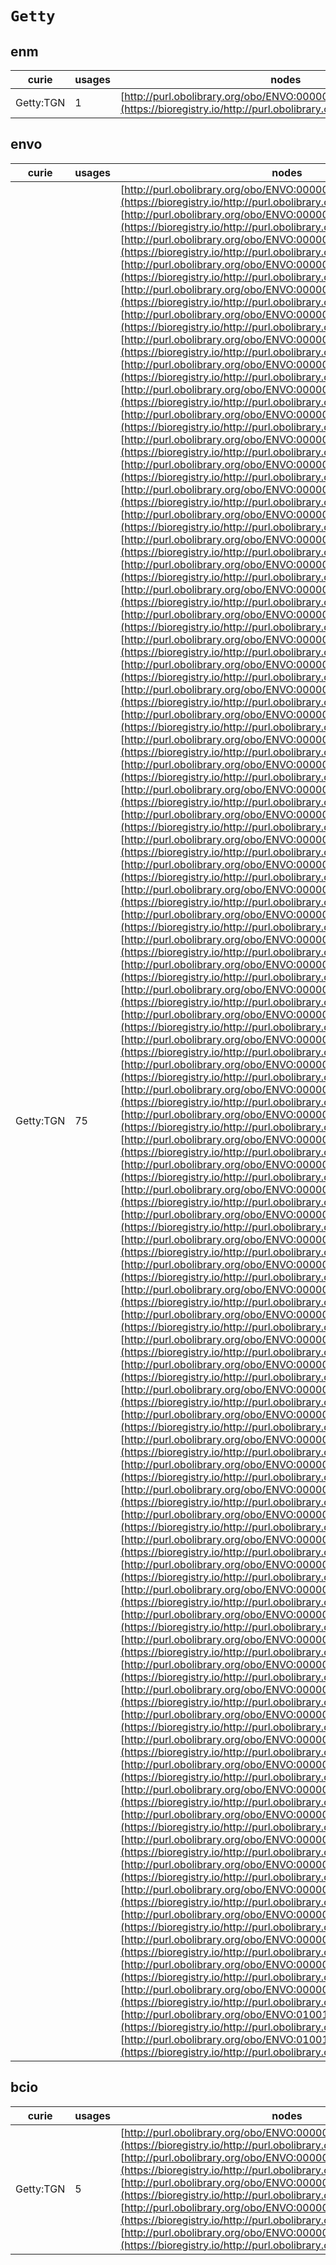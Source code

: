 # `Getty`
## enm
| curie     |   usages | nodes                                                                                                               |
|-----------|----------|---------------------------------------------------------------------------------------------------------------------|
| Getty:TGN |        1 | [http://purl.obolibrary.org/obo/ENVO:00000194](https://bioregistry.io/http://purl.obolibrary.org/obo/ENVO:00000194) |
## envo
| curie     |   usages | nodes                                                                                                                                                                                                                                                                                                                                                                                                                                                                                                                                                                                                                                                                                                                                                                                                                                                                                                                                                                                                                                                                                                                                                                                                                                                                                                                                                                                                                                                                                                                                                                                                                                                                                                                                                                                                                                                                                                                                                                                                                                                                                                                                                                                                                                                                                                                                                                                                                                                                                                                                                                                                                                                                                                                                                                                                                                                                                                                                                                                                                                                                                                                                                                                                                                                                                                                                                                                                                                                                                                                                                                                                                                                                                                                                                                                                                                                                                                                                                                                                                                                                                                                                                                                                                                                                                                                                                                                                                                                                                                                                                                                                                                                                                                                                                                                                                                                                                                                                                                                                                                                                                                                                                                                                                                                                                                                                                                                                                                                                                                                                                                                                                                                                                                                                                                                                                                                                                                                                                                                                                                                                                                                                                                                                                                                                                                                                                                                                                                                                                                                                                                                                                                                                                                                                                                                                                                                                                                                                                                                                                                                                                                                                                                                                                                                                                                                                                                                                                                                                                                                                                                                                                                                                                                                                                                                                                                                                                                                                                                                                                                                                                                                                                                                                                                                                                                                                                                                                                                                                                                                                                                                                                                                                                                                                                                                                                                                                                                                                                                                                                                                                                                                                 |
|-----------|----------|---------------------------------------------------------------------------------------------------------------------------------------------------------------------------------------------------------------------------------------------------------------------------------------------------------------------------------------------------------------------------------------------------------------------------------------------------------------------------------------------------------------------------------------------------------------------------------------------------------------------------------------------------------------------------------------------------------------------------------------------------------------------------------------------------------------------------------------------------------------------------------------------------------------------------------------------------------------------------------------------------------------------------------------------------------------------------------------------------------------------------------------------------------------------------------------------------------------------------------------------------------------------------------------------------------------------------------------------------------------------------------------------------------------------------------------------------------------------------------------------------------------------------------------------------------------------------------------------------------------------------------------------------------------------------------------------------------------------------------------------------------------------------------------------------------------------------------------------------------------------------------------------------------------------------------------------------------------------------------------------------------------------------------------------------------------------------------------------------------------------------------------------------------------------------------------------------------------------------------------------------------------------------------------------------------------------------------------------------------------------------------------------------------------------------------------------------------------------------------------------------------------------------------------------------------------------------------------------------------------------------------------------------------------------------------------------------------------------------------------------------------------------------------------------------------------------------------------------------------------------------------------------------------------------------------------------------------------------------------------------------------------------------------------------------------------------------------------------------------------------------------------------------------------------------------------------------------------------------------------------------------------------------------------------------------------------------------------------------------------------------------------------------------------------------------------------------------------------------------------------------------------------------------------------------------------------------------------------------------------------------------------------------------------------------------------------------------------------------------------------------------------------------------------------------------------------------------------------------------------------------------------------------------------------------------------------------------------------------------------------------------------------------------------------------------------------------------------------------------------------------------------------------------------------------------------------------------------------------------------------------------------------------------------------------------------------------------------------------------------------------------------------------------------------------------------------------------------------------------------------------------------------------------------------------------------------------------------------------------------------------------------------------------------------------------------------------------------------------------------------------------------------------------------------------------------------------------------------------------------------------------------------------------------------------------------------------------------------------------------------------------------------------------------------------------------------------------------------------------------------------------------------------------------------------------------------------------------------------------------------------------------------------------------------------------------------------------------------------------------------------------------------------------------------------------------------------------------------------------------------------------------------------------------------------------------------------------------------------------------------------------------------------------------------------------------------------------------------------------------------------------------------------------------------------------------------------------------------------------------------------------------------------------------------------------------------------------------------------------------------------------------------------------------------------------------------------------------------------------------------------------------------------------------------------------------------------------------------------------------------------------------------------------------------------------------------------------------------------------------------------------------------------------------------------------------------------------------------------------------------------------------------------------------------------------------------------------------------------------------------------------------------------------------------------------------------------------------------------------------------------------------------------------------------------------------------------------------------------------------------------------------------------------------------------------------------------------------------------------------------------------------------------------------------------------------------------------------------------------------------------------------------------------------------------------------------------------------------------------------------------------------------------------------------------------------------------------------------------------------------------------------------------------------------------------------------------------------------------------------------------------------------------------------------------------------------------------------------------------------------------------------------------------------------------------------------------------------------------------------------------------------------------------------------------------------------------------------------------------------------------------------------------------------------------------------------------------------------------------------------------------------------------------------------------------------------------------------------------------------------------------------------------------------------------------------------------------------------------------------------------------------------------------------------------------------------------------------------------------------------------------------------------------------------------------------------------------------------------------------------------------------------------------------------------------------------------------------------------------------------------------------------------------------------------------------------------------------------------------------------------------------------------------------------------------------------------------------------------------------------------------------------------------------------------------------------------------------------------------------------------------------------------------------------------------------------------------------------------------------------------------------|
| Getty:TGN |       75 | [http://purl.obolibrary.org/obo/ENVO:00000004](https://bioregistry.io/http://purl.obolibrary.org/obo/ENVO:00000004), [http://purl.obolibrary.org/obo/ENVO:00000005](https://bioregistry.io/http://purl.obolibrary.org/obo/ENVO:00000005), [http://purl.obolibrary.org/obo/ENVO:00000006](https://bioregistry.io/http://purl.obolibrary.org/obo/ENVO:00000006), [http://purl.obolibrary.org/obo/ENVO:00000007](https://bioregistry.io/http://purl.obolibrary.org/obo/ENVO:00000007), [http://purl.obolibrary.org/obo/ENVO:00000008](https://bioregistry.io/http://purl.obolibrary.org/obo/ENVO:00000008), [http://purl.obolibrary.org/obo/ENVO:00000009](https://bioregistry.io/http://purl.obolibrary.org/obo/ENVO:00000009), [http://purl.obolibrary.org/obo/ENVO:00000023](https://bioregistry.io/http://purl.obolibrary.org/obo/ENVO:00000023), [http://purl.obolibrary.org/obo/ENVO:00000029](https://bioregistry.io/http://purl.obolibrary.org/obo/ENVO:00000029), [http://purl.obolibrary.org/obo/ENVO:00000031](https://bioregistry.io/http://purl.obolibrary.org/obo/ENVO:00000031), [http://purl.obolibrary.org/obo/ENVO:00000033](https://bioregistry.io/http://purl.obolibrary.org/obo/ENVO:00000033), [http://purl.obolibrary.org/obo/ENVO:00000040](https://bioregistry.io/http://purl.obolibrary.org/obo/ENVO:00000040), [http://purl.obolibrary.org/obo/ENVO:00000062](https://bioregistry.io/http://purl.obolibrary.org/obo/ENVO:00000062), [http://purl.obolibrary.org/obo/ENVO:00000063](https://bioregistry.io/http://purl.obolibrary.org/obo/ENVO:00000063), [http://purl.obolibrary.org/obo/ENVO:00000064](https://bioregistry.io/http://purl.obolibrary.org/obo/ENVO:00000064), [http://purl.obolibrary.org/obo/ENVO:00000065](https://bioregistry.io/http://purl.obolibrary.org/obo/ENVO:00000065), [http://purl.obolibrary.org/obo/ENVO:00000068](https://bioregistry.io/http://purl.obolibrary.org/obo/ENVO:00000068), [http://purl.obolibrary.org/obo/ENVO:00000069](https://bioregistry.io/http://purl.obolibrary.org/obo/ENVO:00000069), [http://purl.obolibrary.org/obo/ENVO:00000072](https://bioregistry.io/http://purl.obolibrary.org/obo/ENVO:00000072), [http://purl.obolibrary.org/obo/ENVO:00000077](https://bioregistry.io/http://purl.obolibrary.org/obo/ENVO:00000077), [http://purl.obolibrary.org/obo/ENVO:00000078](https://bioregistry.io/http://purl.obolibrary.org/obo/ENVO:00000078), [http://purl.obolibrary.org/obo/ENVO:00000080](https://bioregistry.io/http://purl.obolibrary.org/obo/ENVO:00000080), [http://purl.obolibrary.org/obo/ENVO:00000084](https://bioregistry.io/http://purl.obolibrary.org/obo/ENVO:00000084), [http://purl.obolibrary.org/obo/ENVO:00000094](https://bioregistry.io/http://purl.obolibrary.org/obo/ENVO:00000094), [http://purl.obolibrary.org/obo/ENVO:00000095](https://bioregistry.io/http://purl.obolibrary.org/obo/ENVO:00000095), [http://purl.obolibrary.org/obo/ENVO:00000098](https://bioregistry.io/http://purl.obolibrary.org/obo/ENVO:00000098), [http://purl.obolibrary.org/obo/ENVO:00000100](https://bioregistry.io/http://purl.obolibrary.org/obo/ENVO:00000100), [http://purl.obolibrary.org/obo/ENVO:00000101](https://bioregistry.io/http://purl.obolibrary.org/obo/ENVO:00000101), [http://purl.obolibrary.org/obo/ENVO:00000104](https://bioregistry.io/http://purl.obolibrary.org/obo/ENVO:00000104), [http://purl.obolibrary.org/obo/ENVO:00000106](https://bioregistry.io/http://purl.obolibrary.org/obo/ENVO:00000106), [http://purl.obolibrary.org/obo/ENVO:00000109](https://bioregistry.io/http://purl.obolibrary.org/obo/ENVO:00000109), [http://purl.obolibrary.org/obo/ENVO:00000111](https://bioregistry.io/http://purl.obolibrary.org/obo/ENVO:00000111), [http://purl.obolibrary.org/obo/ENVO:00000122](https://bioregistry.io/http://purl.obolibrary.org/obo/ENVO:00000122), [http://purl.obolibrary.org/obo/ENVO:00000131](https://bioregistry.io/http://purl.obolibrary.org/obo/ENVO:00000131), [http://purl.obolibrary.org/obo/ENVO:00000143](https://bioregistry.io/http://purl.obolibrary.org/obo/ENVO:00000143), [http://purl.obolibrary.org/obo/ENVO:00000145](https://bioregistry.io/http://purl.obolibrary.org/obo/ENVO:00000145), [http://purl.obolibrary.org/obo/ENVO:00000146](https://bioregistry.io/http://purl.obolibrary.org/obo/ENVO:00000146), [http://purl.obolibrary.org/obo/ENVO:00000147](https://bioregistry.io/http://purl.obolibrary.org/obo/ENVO:00000147), [http://purl.obolibrary.org/obo/ENVO:00000156](https://bioregistry.io/http://purl.obolibrary.org/obo/ENVO:00000156), [http://purl.obolibrary.org/obo/ENVO:00000167](https://bioregistry.io/http://purl.obolibrary.org/obo/ENVO:00000167), [http://purl.obolibrary.org/obo/ENVO:00000169](https://bioregistry.io/http://purl.obolibrary.org/obo/ENVO:00000169), [http://purl.obolibrary.org/obo/ENVO:00000170](https://bioregistry.io/http://purl.obolibrary.org/obo/ENVO:00000170), [http://purl.obolibrary.org/obo/ENVO:00000172](https://bioregistry.io/http://purl.obolibrary.org/obo/ENVO:00000172), [http://purl.obolibrary.org/obo/ENVO:00000174](https://bioregistry.io/http://purl.obolibrary.org/obo/ENVO:00000174), [http://purl.obolibrary.org/obo/ENVO:00000175](https://bioregistry.io/http://purl.obolibrary.org/obo/ENVO:00000175), [http://purl.obolibrary.org/obo/ENVO:00000178](https://bioregistry.io/http://purl.obolibrary.org/obo/ENVO:00000178), [http://purl.obolibrary.org/obo/ENVO:00000182](https://bioregistry.io/http://purl.obolibrary.org/obo/ENVO:00000182), [http://purl.obolibrary.org/obo/ENVO:00000194](https://bioregistry.io/http://purl.obolibrary.org/obo/ENVO:00000194), [http://purl.obolibrary.org/obo/ENVO:00000220](https://bioregistry.io/http://purl.obolibrary.org/obo/ENVO:00000220), [http://purl.obolibrary.org/obo/ENVO:00000260](https://bioregistry.io/http://purl.obolibrary.org/obo/ENVO:00000260), [http://purl.obolibrary.org/obo/ENVO:00000264](https://bioregistry.io/http://purl.obolibrary.org/obo/ENVO:00000264), [http://purl.obolibrary.org/obo/ENVO:00000267](https://bioregistry.io/http://purl.obolibrary.org/obo/ENVO:00000267), [http://purl.obolibrary.org/obo/ENVO:00000272](https://bioregistry.io/http://purl.obolibrary.org/obo/ENVO:00000272), [http://purl.obolibrary.org/obo/ENVO:00000275](https://bioregistry.io/http://purl.obolibrary.org/obo/ENVO:00000275), [http://purl.obolibrary.org/obo/ENVO:00000279](https://bioregistry.io/http://purl.obolibrary.org/obo/ENVO:00000279), [http://purl.obolibrary.org/obo/ENVO:00000280](https://bioregistry.io/http://purl.obolibrary.org/obo/ENVO:00000280), [http://purl.obolibrary.org/obo/ENVO:00000283](https://bioregistry.io/http://purl.obolibrary.org/obo/ENVO:00000283), [http://purl.obolibrary.org/obo/ENVO:00000292](https://bioregistry.io/http://purl.obolibrary.org/obo/ENVO:00000292), [http://purl.obolibrary.org/obo/ENVO:00000300](https://bioregistry.io/http://purl.obolibrary.org/obo/ENVO:00000300), [http://purl.obolibrary.org/obo/ENVO:00000305](https://bioregistry.io/http://purl.obolibrary.org/obo/ENVO:00000305), [http://purl.obolibrary.org/obo/ENVO:00000309](https://bioregistry.io/http://purl.obolibrary.org/obo/ENVO:00000309), [http://purl.obolibrary.org/obo/ENVO:00000320](https://bioregistry.io/http://purl.obolibrary.org/obo/ENVO:00000320), [http://purl.obolibrary.org/obo/ENVO:00000382](https://bioregistry.io/http://purl.obolibrary.org/obo/ENVO:00000382), [http://purl.obolibrary.org/obo/ENVO:00000383](https://bioregistry.io/http://purl.obolibrary.org/obo/ENVO:00000383), [http://purl.obolibrary.org/obo/ENVO:00000398](https://bioregistry.io/http://purl.obolibrary.org/obo/ENVO:00000398), [http://purl.obolibrary.org/obo/ENVO:00000423](https://bioregistry.io/http://purl.obolibrary.org/obo/ENVO:00000423), [http://purl.obolibrary.org/obo/ENVO:00000477](https://bioregistry.io/http://purl.obolibrary.org/obo/ENVO:00000477), [http://purl.obolibrary.org/obo/ENVO:00000495](https://bioregistry.io/http://purl.obolibrary.org/obo/ENVO:00000495), [http://purl.obolibrary.org/obo/ENVO:00000508](https://bioregistry.io/http://purl.obolibrary.org/obo/ENVO:00000508), [http://purl.obolibrary.org/obo/ENVO:00000517](https://bioregistry.io/http://purl.obolibrary.org/obo/ENVO:00000517), [http://purl.obolibrary.org/obo/ENVO:00000520](https://bioregistry.io/http://purl.obolibrary.org/obo/ENVO:00000520), [http://purl.obolibrary.org/obo/ENVO:00000530](https://bioregistry.io/http://purl.obolibrary.org/obo/ENVO:00000530), [http://purl.obolibrary.org/obo/ENVO:00000549](https://bioregistry.io/http://purl.obolibrary.org/obo/ENVO:00000549), [http://purl.obolibrary.org/obo/ENVO:00000550](https://bioregistry.io/http://purl.obolibrary.org/obo/ENVO:00000550), [http://purl.obolibrary.org/obo/ENVO:01001206](https://bioregistry.io/http://purl.obolibrary.org/obo/ENVO:01001206), [http://purl.obolibrary.org/obo/ENVO:01001209](https://bioregistry.io/http://purl.obolibrary.org/obo/ENVO:01001209) |
## bcio
| curie     |   usages | nodes                                                                                                                                                                                                                                                                                                                                                                                                                                                                                                                                                                                                   |
|-----------|----------|---------------------------------------------------------------------------------------------------------------------------------------------------------------------------------------------------------------------------------------------------------------------------------------------------------------------------------------------------------------------------------------------------------------------------------------------------------------------------------------------------------------------------------------------------------------------------------------------------------|
| Getty:TGN |        5 | [http://purl.obolibrary.org/obo/ENVO:00000062](https://bioregistry.io/http://purl.obolibrary.org/obo/ENVO:00000062), [http://purl.obolibrary.org/obo/ENVO:00000064](https://bioregistry.io/http://purl.obolibrary.org/obo/ENVO:00000064), [http://purl.obolibrary.org/obo/ENVO:00000106](https://bioregistry.io/http://purl.obolibrary.org/obo/ENVO:00000106), [http://purl.obolibrary.org/obo/ENVO:00000109](https://bioregistry.io/http://purl.obolibrary.org/obo/ENVO:00000109), [http://purl.obolibrary.org/obo/ENVO:00000111](https://bioregistry.io/http://purl.obolibrary.org/obo/ENVO:00000111) |
